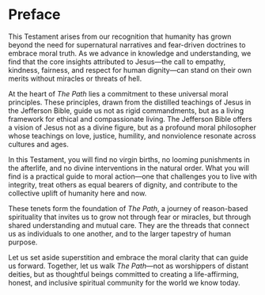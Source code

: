 
# Preface

This Testament arises from our recognition that humanity has grown beyond the need for supernatural narratives and fear-driven doctrines to embrace moral truth. 
As we advance in knowledge and understanding, we find that the core insights attributed to Jesus—the call to empathy, kindness, fairness, and respect for human dignity—can stand on their own merits without miracles or threats of hell. 

At the heart of *The Path* lies a commitment to these universal moral principles. These principles, drawn from the distilled teachings of Jesus in the Jefferson Bible, guide us not as rigid commandments, but as a living framework for ethical and compassionate living. The Jefferson Bible offers a vision of Jesus not as a divine figure, but as a profound moral philosopher whose teachings on love, justice, humility, and nonviolence resonate across cultures and ages. 

In this Testament, you will find no virgin births, no looming punishments in the afterlife, and no divine interventions in the natural order. What you will find is a practical guide to moral action—one that challenges you to live with integrity, treat others as equal bearers of dignity, and contribute to the collective uplift of humanity here and now.

These tenets form the foundation of *The Path*, a journey of reason-based spirituality that invites us to grow not through fear or miracles, but through shared understanding and mutual care. They are the threads that connect us as individuals to one another, and to the larger tapestry of human purpose.

Let us set aside superstition and embrace the moral clarity that can guide us forward. Together, let us walk *The Path*—not as worshippers of distant deities, but as thoughtful beings committed to creating a life-affirming, honest, and inclusive spiritual community for the world we know today.

